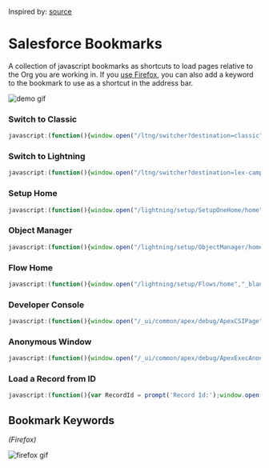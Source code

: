 Inspired by: [source](https://medium.com/@saumyak.pandey/fast-track-your-salesforce-development-with-easy-bookmarks-6ea76ce54a5c)

# Salesforce Bookmarks
A collection of javascript bookmarks as shortcuts to load pages relative to the Org you are working in. If you [use Firefox](#bookmark-keywords), you can also add a keyword to the bookmark to use as a shortcut in the address bar.

![demo gif](assets/overview.gif?raw=true)

### Switch to Classic
```js
javascript:(function(){window.open("/ltng/switcher?destination=classic","_blank");})()
```

### Switch to Lightning
```js
javascript:(function(){window.open("/ltng/switcher?destination=lex-campaign","_blank");})()
```

### Setup Home
```js
javascript:(function(){window.open("/lightning/setup/SetupOneHome/home","_blank");})()
```
### Object Manager
```js
javascript:(function(){window.open("/lightning/setup/ObjectManager/home","_blank");})()
```

### Flow Home
```js
javascript:(function(){window.open("/lightning/setup/Flows/home","_blank");})()
```

### Developer Console
```js
javascript:(function(){window.open("/_ui/common/apex/debug/ApexCSIPage","_blank");})()
```

### Anonymous Window
```js
javascript:(function(){window.open("/_ui/common/apex/debug/ApexExecAnon","_blank");})()
```
### Load a Record from ID
```js
javascript:(function(){var RecordId = prompt('Record Id:');window.open(`/${RecordId}`,"_blank");})()
```


## Bookmark Keywords 
_(Firefox)_

![firefox gif](assets/firefox.gif?raw=true)
